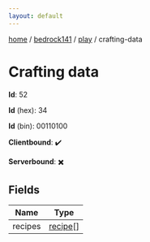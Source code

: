 ```yaml
---
layout: default
---
```


[home](/)  /  [bedrock141](/protocol/bedrock141)  /  [play](/protocol/bedrock141/play)  /  crafting-data

# Crafting data

**Id**: 52

**Id** (hex): 34

**Id** (bin): 00110100

**Clientbound**: ✔️

**Serverbound**: ✖️

## Fields

Name | Type
---|---
recipes | [recipe](/protocol/bedrock141/types/recipe)[]

